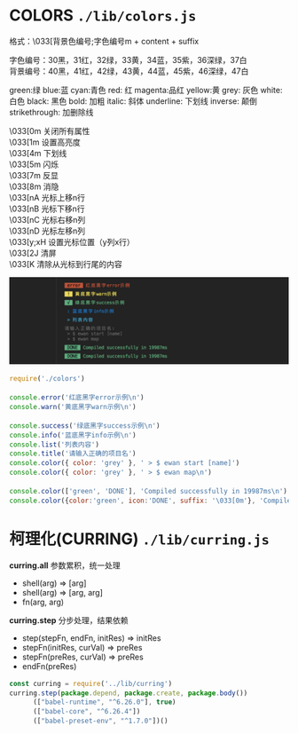# COLORS `./lib/colors.js`

格式：\033[背景色编号;字色编号m + content + suffix<br>

字色编号：30黑，31红，32绿，33黄，34蓝，35紫，36深绿，37白<br>
背景编号：40黑，41红，42绿，43黄，44蓝，45紫，46深绿，47白<br>

green:绿
blue:蓝
cyan:青色
red: 红
magenta:品红
yellow:黄
grey: 灰色
white: 白色
black: 黑色
bold: 加粗
italic: 斜体
underline: 下划线
inverse: 颠倒
strikethrough: 加删除线

\033[0m 关闭所有属性<br>
\033[1m 设置高亮度<br>
\033[4m 下划线<br>
\033[5m 闪烁<br>
\033[7m 反显<br>
\033[8m 消隐<br>
\033[nA 光标上移n行<br>
\033[nB 光标下移n行<br>
\033[nC 光标右移n列<br>
\033[nD 光标左移n列<br>
\033[y;xH 设置光标位置（y列x行）<br>
\033[2J 清屏<br>
\033[K 清除从光标到行尾的内容<br>

![应用效果](./images/console-color.jpg '应用效果')

```js
require('./colors')

console.error('红底黑字error示例\n')
console.warn('黄底黑字warn示例\n')

console.success('绿底黑字success示例\n')
console.info('蓝底黑字info示例\n')
console.list('列表内容')
console.title('请输入正确的项目名')
console.color({ color: 'grey' }, ' > $ ewan start [name]')
console.color({ color: 'grey' }, ' > $ ewan map\n')

console.color(['green', 'DONE'], 'Compiled successfully in 19987ms\n')
console.color({color:'green', icon:'DONE', suffix: '\033[0m'}, 'Compiled successfully in 19987ms\n') 
```



# 柯理化(CURRING) `./lib/curring.js`
**curring.all** 参数累积，统一处理
- shell(arg) => [arg]
- shell(arg) => [arg, arg]
- fn(arg, arg)

**curring.step** 分步处理，结果依赖
- step(stepFn, endFn, initRes) => initRes
- stepFn(initRes, curVal) => preRes
- stepFn(preRes, curVal) => preRes
- endFn(preRes)
```js
const curring = require('../lib/curring')
curring.step(package.depend, package.create, package.body())
      (["babel-runtime", "^6.26.0"], true)
      (["babel-core", "^6.26.4"])
      (["babel-preset-env", "^1.7.0"])()
```
